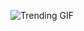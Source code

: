 ![Trending GIF](https://media3.giphy.com/media/v1.Y2lkPThiYjIxNzcyYjV0YzQ3NmRhazNxcnRyazhhcmhobzh1ZTNmNDVmYjk3c2loeDl1OCZlcD12MV9naWZzX3NlYXJjaCZjdD1n/fryY00CO4xCz4uJuDQ/giphy.gif)
